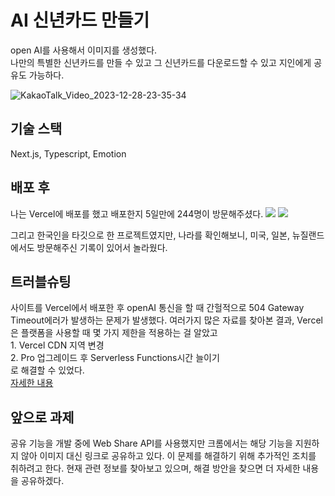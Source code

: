# AI 신년카드 만들기

open AI를 사용해서 이미지를 생성했다.</br>
나만의 특별한 신년카드를 만들 수 있고
그 신년카드를 다운로드할 수 있고 지인에게 공유도 가능하다.
</br>

![KakaoTalk_Video_2023-12-28-23-35-34](https://github.com/uuuuooii/new-year-card/assets/97392254/a7a2084b-4927-408c-85d1-ae5476c44d75)

## 기술 스택

Next.js, Typescript, Emotion

## 배포 후

나는 Vercel에 배포를 했고 배포한지 5일만에 244명이 방문해주셨다.
![](https://velog.velcdn.com/images/uuuuooii/post/95938b47-a1ab-4bce-a525-fcf66d64d345/image.png)
![](https://velog.velcdn.com/images/uuuuooii/post/a34bef9b-5c7c-43c0-b6bc-be181e86aa6b/image.png)

그리고 한국인을 타깃으로 한 프로젝트였지만, 나라를 확인해보니, 미국, 일본, 뉴질랜드에서도 방문해주신 기록이 있어서 놀라웠다.

## 트러블슈팅

사이트를 Vercel에서 배포한 후 openAI 통신을 할 때 간헐적으로 504 Gateway Timeout에러가 발생하는 문제가 발생했다.
여러가지 많은 자료를 찾아본 결과, Vercel은 플랫폼을 사용할 때 몇 가지 제한을 적용하는 걸 알았고</br> 1. Vercel CDN 지역 변경</br> 2. Pro 업그레이드 후 Serverless Functions시간 늘이기
</br> 로 해결할 수 있었다.
</br>
[자세한 내용](https://velog.io/@uuuuooii/Next.js-Vercel-504-GATEWAYTIMEOUT-%EC%97%90%EB%9F%AC%ED%95%B4%EA%B2%B0)

## 앞으로 과제

공유 기능을 개발 중에 Web Share API를 사용했지만 크롬에서는 해당 기능을 지원하지 않아 이미지 대신 링크로 공유하고 있다. 이 문제를 해결하기 위해 추가적인 조치를 취하려고 한다. 현재 관련 정보를 찾아보고 있으며, 해결 방안을 찾으면 더 자세한 내용을 공유하겠다.
